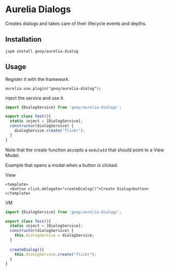 # Aurelia Dialogs

Creates dialogs and takes care of their lifecycle events and depths.

## Installation

    jspm install gooy/aurelia-dialog

## Usage

Register it with the framework.

    aurelia.use.plugin("gooy/aurelia-dialog");

inject the service and use it.

```javascript
import {DialogService} from 'gooy/aurelia-dialogs';

export class Test(){
  static inject = [DialogService];
  constructor(dialogService) {
    dialogService.create("flickr");
  }
}
```

Note that the create function accepts a `moduleId` that should point to a View Model.

Example that opens a modal when a button is clicked.

View
```markup
<template>
  <button click.delegate="createDialog()">Create Dialog<button>
</template>
```

VM
```javascript
import {DialogService} from 'gooy/aurelia-dialogs';

export class Test(){
  static inject = [DialogService];
  constructor(dialogService) {
    this.dialogService = dialogService;
  }
  
  createDialog(){
    this.dialogService.create("flickr");
  }
}
```
